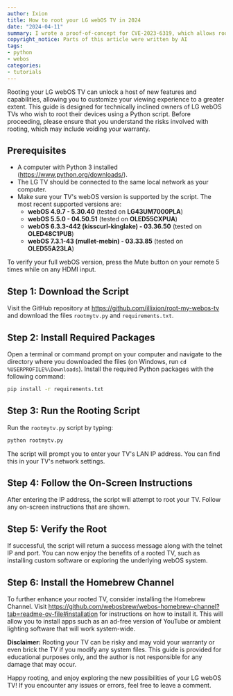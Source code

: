 ```yaml
---
author: Ixion
title: How to root your LG webOS TV in 2024
date: "2024-04-11"
summary: I wrote a proof-of-concept for CVE-2023-6319, which allows rooting many modern webOS TVs and installing the Homebrew channel on them
copyright_notice: Parts of this article were written by AI
tags: 
- python
- webos
categories:
- tutorials
---
```


Rooting your LG webOS TV can unlock a host of new features and capabilities, allowing you to customize your viewing experience to a greater extent. This guide is designed for technically inclined owners of LG webOS TVs who wish to root their devices using a Python script. Before proceeding, please ensure that you understand the risks involved with rooting, which may include voiding your warranty.

## Prerequisites

- A computer with Python 3 installed (<https://www.python.org/downloads/>).
- The LG TV should be connected to the same local network as your computer.
- Make sure your TV's webOS version is supported by the script. The most recent supported versions are:
  - **webOS 4.9.7 - 5.30.40** (tested on **LG43UM7000PLA**)
  - **webOS 5.5.0 - 04.50.51** (tested on **OLED55CXPUA**)
  - **webOS 6.3.3-442 (kisscurl-kinglake) - 03.36.50** (tested on **OLED48C1PUB**)
  - **webOS 7.3.1-43 (mullet-mebin) - 03.33.85** (tested on **OLED55A23LA**)

To verify your full webOS version, press the Mute button on your remote 5 times while on any HDMI input.

## Step 1: Download the Script

Visit the GitHub repository at <https://github.com/illixion/root-my-webos-tv> and download the files `rootmytv.py` and `requirements.txt`.

## Step 2: Install Required Packages

Open a terminal or command prompt on your computer and navigate to the directory where you downloaded the files (on Windows, run `cd %USERPROFILE%\Downloads`). Install the required Python packages with the following command:

```bash
pip install -r requirements.txt
```

## Step 3: Run the Rooting Script

Run the `rootmytv.py` script by typing:

```bash
python rootmytv.py
```

The script will prompt you to enter your TV's LAN IP address. You can find this in your TV's network settings.

## Step 4: Follow the On-Screen Instructions

After entering the IP address, the script will attempt to root your TV. Follow any on-screen instructions that are shown.

## Step 5: Verify the Root

If successful, the script will return a success message along with the telnet IP and port. You can now enjoy the benefits of a rooted TV, such as installing custom software or exploring the underlying webOS system.

## Step 6: Install the Homebrew Channel

To further enhance your rooted TV, consider installing the Homebrew Channel. Visit <https://github.com/webosbrew/webos-homebrew-channel?tab=readme-ov-file#installation> for instructions on how to install it. This will allow you to install apps such as an ad-free version of YouTube or ambient lighting software that will work system-wide.

**Disclaimer:** Rooting your TV can be risky and may void your warranty or even brick the TV if you modify any system files. This guide is provided for educational purposes only, and the author is not responsible for any damage that may occur.

Happy rooting, and enjoy exploring the new possibilities of your LG webOS TV! If you encounter any issues or errors, feel free to leave a comment.
